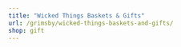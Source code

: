 ```yaml
---
title: "Wicked Things Baskets & Gifts"
url: /grimsby/wicked-things-baskets-and-gifts/
shop: gift
---
```

